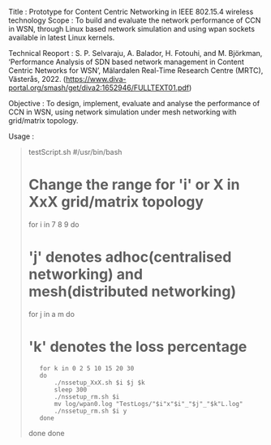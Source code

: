 Title               :       Prototype for Content Centric Networking in IEEE 802.15.4 wireless technology
Scope               :       To build and evaluate the network performance of CCN in WSN, through Linux based network simulation and using
                            wpan sockets available in latest Linux kernels. 

Technical Reoport   :       S. P. Selvaraju, A. Balador, H. Fotouhi, and M. Björkman, ‘Performance Analysis of SDN based network 
                            management in Content Centric Networks for WSN’, Mälardalen Real-Time Research Centre (MRTC), Västerås, 2022. (https://www.diva-portal.org/smash/get/diva2:1652946/FULLTEXT01.pdf)

Objective           :       To design, implement, evaluate and analyse the performance of CCN in WSN, using network simulation under 
                            mesh networking with grid/matrix topology.

Usage               :       

> testScript.sh
>#/usr/bin/bash
># Change the range for 'i' or X in XxX grid/matrix topology
>for i in 7 8 9
>do
># 'j' denotes adhoc(centralised networking) and mesh(distributed networking)
>    for j in a m
>    do
># 'k' denotes the loss percentage
>        for k in 0 2 5 10 15 20 30
>        do
>            ./nssetup_XxX.sh $i $j $k
>            sleep 300
>            ./nssetup_rm.sh $i
>            mv log/wpan0.log "TestLogs/"$i"x"$i"_"$j"_"$k"L.log"
>            ./nssetup_rm.sh $i y
>        done
>   done
>done